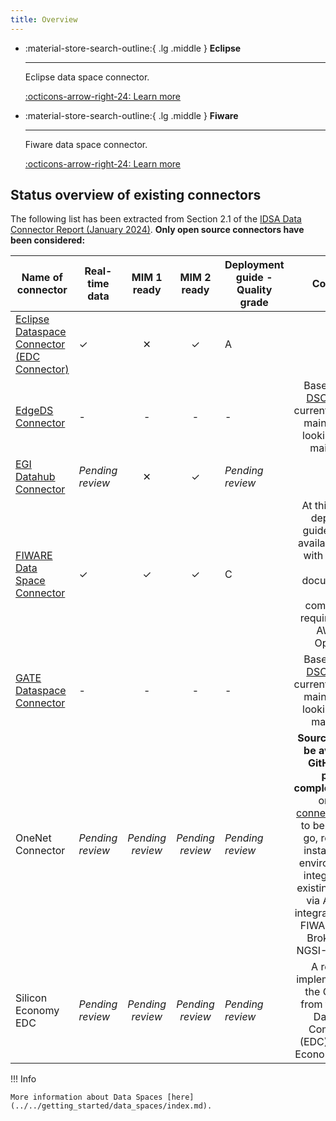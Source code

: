 ```yaml
---
title: Overview
---
```


<div class="grid cards" markdown>

-   :material-store-search-outline:{ .lg .middle } __Eclipse__

    ---

    Eclipse data space connector.

    [:octicons-arrow-right-24: Learn more](./eclipse_mvd.md)

-   :material-store-search-outline:{ .lg .middle } __Fiware__

    ---

    Fiware data space connector.

    [:octicons-arrow-right-24: Learn more](./fiware/index.md)

</div>

## Status overview of existing connectors

The following list has been extracted from Section 2.1 of the [IDSA Data Connector Report (January 2024)](https://internationaldataspaces.org/wp-content/uploads/dlm_uploads/IDSA-Data-Connector-Report-89-No-11-January-2024.pdf). **Only open source connectors have been considered:**

| Name of connector                                                                                  | Real-time data   |    MIM 1 ready   |    MIM 2 ready   | Deployment guide - Quality grade |                                                                                                                                                                                Comments                                                                                                                                                                               |
|----------------------------------------------------------------------------------------------------|------------------|:----------------:|:----------------:|----------------------------------|:---------------------------------------------------------------------------------------------------------------------------------------------------------------------------------------------------------------------------------------------------------------------------------------------------------------------------------------------------------------------:|
| [Eclipse Dataspace Connector (EDC Connector)](https://github.com/eclipse-edc/Connector)                               |         ✓        |         ✕        |         ✓        |                 A                |                                                                                                                                                                                                                                                                                                                                                                       |
| [EdgeDS Connector](https://github.com/jkalogero/EdgeDS)                                            |         -        |         -        |         -        |                 -                | Based on [IDSA DSC](https://github.com/International-Data-Spaces-Association/DataspaceConnector), which is currently no longer maintained but looking for new maintainers.                                                                                                                                                                                            |
| [EGI Datahub Connector](https://docs.egi.eu/users/data/management/datahub)                         | _Pending review_ |         ✕        |         ✓        |         _Pending review_         |                                                                                                                                                                                                                                                                                                                                                                       |
| [FIWARE Data Space Connector](https://github.com/FIWARE/data-space-connector)                      |         ✓        |         ✓        |         ✓        |                 C                | At this moment, deployment guides are only available on AWS with Openshift. Poor documentation. High computational requirements on AWS with Openshift.                                                                                                                                                                                                                |
| [GATE Dataspace Connector](https://github.com/gate-institute/DataspaceConnector/blob/main/LICENSE) |         -        |         -        |         -        |                 -                | Based on [IDSA DSC](https://github.com/International-Data-Spaces-Association/DataspaceConnector), which is currently no longer maintained but looking for new maintainers                                                                                                                                                                                             |
| OneNet Connector                                                                                   | _Pending review_ | _Pending review_ | _Pending review_ |         _Pending review_         | **Source Code will be available in GitHub upon project completion.**.Based on [TRUE connector](https://github.com/International-Data-Spaces-Association/true-connector). Claims to be ready-to-go, ready to be installed in any environment and integrated with existing platforms via APIs. Fully integrated with the FIWARE Context Broker (in the NGSI-LD version) |
| Silicon Economy EDC                                                                                | _Pending review_ | _Pending review_ | _Pending review_ |         _Pending review_         | A reference implementation of the Connector from the Eclipse Dataspace Components (EDC) for Silicon Economy projects. 

!!! Info

    More information about Data Spaces [here](../../getting_started/data_spaces/index.md).